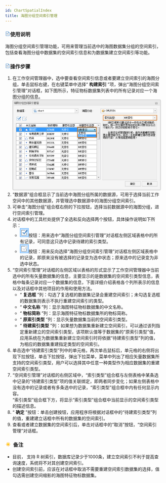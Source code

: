 ```yaml
---
id: ChartSpatialIndex
title: 海图分组空间索引管理
---
```

### ![](../img/read.gif)使用说明

海图分组空间索引管理功能，可用来管理当前选中的海图数据集分组的空间索引，包括查看海图分组中数据集的空间索引信息和为数据集建立空间索引等功能。

### ![](../img/read.gif)操作步骤

1. 在工作空间管理器中，选中要查看空间索引信息或者要建立空间索引的海图分组，单击鼠标右键，在右键菜单中选择“ **构建索引** ”项，弹出“海图分组空间索引管理”对话框，如下图所示，特征物标数据集列表中的所有记录对应一个海图分组的信息。  
![](img/ChartSpatialManger.jpg)  
2. “数据源”组合框显示了当前选中海图分组所属的数据源，可用于选择当前工作空间中的其他数据源，并管理选中数据源中的海图分组空间索引。
3. 可单击“海图分组”组合框右侧的下拉按钮，选择当前数据源中的海图分组，进行空间索引管理。
4. 对话框中的工具栏处提供了全选和反向选择两个按钮，具体操作说明如下所示： 
    * ![](../img/SelectAll.png)按钮：用来选中“海图分组空间索引管理”对话框左侧区域表格中的所有记录，可同意这只选中记录待建的索引类型。
    * ![](../img/SelectInvert.png)按钮：用来反向选择“海图分组空间索引管理”对话框左侧区域表格中的记录，即原来没有被选择的记录变为选中状态；原来选中的记录变为非选中状态。
5. “空间索引管理”对话框的左侧区域以表格的形式显示了工作空间管理器中当前选中的所有矢量数据集的信息，主要显示的是数据集的空间索引类型信息，表格中每条记录对应一个数据集的信息，下面详细介绍表格各个列所表示的信息以及对话框中其他项目的作用和使用方法。 
   * “ **复选框** ”列：勾选了复选框的数据集记录会重建空间索引；未勾选复选框的数据集则表示不执行重建空间索引的类型。
   * “ **中文名称** ”列：显示海图特征物标数据集的中文名称。
   * “ **物标简称** ”列：显示海图特征物标数据集所的物标简称。
   * “ **原索引类型** ”列：显示矢量数据集当前的空间索引类型。
   * “ **待建索引类型** ”列：如果想为数据集重新建立空间索引，可以通过该列指定重新建立的空间索引类型，该项默认值等于数据集的“原索引类型”值，应用系统在为数据集重新建立空间索引时将依据“待建索引类型”列的值，为相应的数据集重建指定类型的空间索引。
6. 单击选中“待建索引类型”列中的单元格，再次单击鼠标后，单元格的右侧将出现下拉按钮，单击下拉按钮，弹出下拉菜单，菜单中列出了相应矢量数据集所支持的空间索引类型，用户可以选择其中任意一种类型作为相应数据集的重建空间索引类型。
7. “空间索引管理”对话框的右侧区域中，“索引类型”组合框与左侧表格中某条选中记录的“待建索引类型”项的值关联绑定，即两者同步变化；如果左侧表格中没有选中的记录或者有多条选中的记录，“索引类型”组合框中内有任何显示内容。  
“索引类型”组合框下方，将显示“索引类型”组合框中当前显示的空间索引类型的描述信息。  
8. “ **确定** ”按钮：单击创建按钮，应用程序将根据对话框中的“待建索引类型”列的值，重建建立话框中所有的数据集的空间索引。
9. 查看或者建立数据集的空间索引后，单击对话框中的“取消”按钮，“空间索引管理”对话框。

### ![](../img/note.png) 备注

* 目前， 支持 R 树索引，数据库记录少于1000条，建立空间索引不利于提高查询速度，系统将不对其创建空间索引。
* 创建空间索引前，应该在对话框中取消不需要重建空间索引数据集的选择，值勾选需创建空间缩影的海图特征物标数据集。